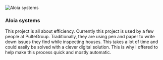 ![Aloia systems](/images/work/aloia_systems_1920x1080_1444039123.png "Aloia systems dashboard")

### Aloia systems

This project is all about efficiency. 
Currently this project is used by a few people at PulteGroup. 
Traditionally, they are using pen and paper to write down issues they find while inspecting houses. 
This takes a lot of time and could easily be solved with a clever digital solution.
This is why I offered to help make this process quick and mostly automatic.
